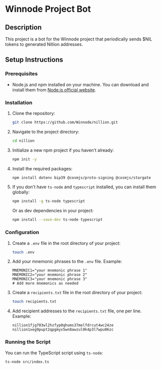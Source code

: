 # Winnode Project Bot

## Description

This project is a bot for the Winnode project that periodically sends $NIL tokens to generated Nillion addresses.

## Setup Instructions

### Prerequisites

- Node.js and npm installed on your machine. You can download and install them from [Node.js official website](https://nodejs.org/).

### Installation

1. Clone the repository:

    ```bash
    git clone https://github.com/Winnode/nillion.git
    ```

2. Navigate to the project directory:

    ```bash
    cd nillion
    ```

3. Initialize a new npm project if you haven't already:

    ```bash
    npm init -y
    ```

4. Install the required packages:

    ```bash
    npm install dotenv bip39 @cosmjs/proto-signing @cosmjs/stargate
    ```

5. If you don't have `ts-node` and `typescript` installed, you can install them globally:

    ```bash
    npm install -g ts-node typescript
    ```

    Or as dev dependencies in your project:

    ```bash
    npm install --save-dev ts-node typescript
    ```

### Configuration

1. Create a `.env` file in the root directory of your project:

    ```bash
    touch .env
    ```

2. Add your mnemonic phrases to the `.env` file. Example:

    ```plaintext
    MNEMONIC1="your mnemonic phrase 1"
    MNEMONIC2="your mnemonic phrase 2"
    MNEMONIC3="your mnemonic phrase 3"
    # Add more mnemonics as needed
    ```

3. Create a `recipients.txt` file in the root directory of your project:

    ```bash
    touch recipients.txt
    ```

4. Add recipient addresses to the `recipients.txt` file, one per line. Example:

    ```plaintext
    nillion1fjg703wl2hzfyp0qhums37melfdrcut4wc24ze
    nillion1xeg9pupt2qpgmyx5wn8awzul0k4p3l7wpu06zc
    ```

### Running the Script

You can run the TypeScript script using `ts-node`:

```bash
ts-node src/index.ts
